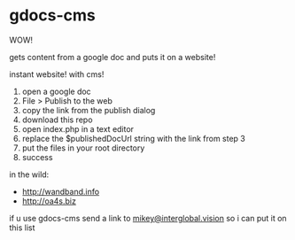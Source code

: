 # gdocs-cms

WOW!  

gets content from a google doc and puts it on a website!  

instant website! with cms!

1. open a google doc
2. File > Publish to the web
3. copy the link from the publish dialog
4. download this repo
5. open index.php in a text editor
6. replace the $publishedDocUrl string with the link from step 3
7. put the files in your root directory
8. success

in the wild:
 - http://wandband.info
 - http://oa4s.biz

if u use gdocs-cms send a link to mikey@interglobal.vision so i can put it on this list